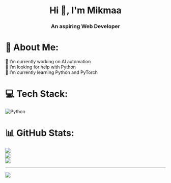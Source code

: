 <h1 align="center">Hi 👋, I'm Mikmaa</h1>
<h3 align="center">An aspiring Web Developer</h3>


# 💫 About Me: 
🔭 I’m currently working on AI automation<br>🤝 I’m looking for help with Python<br>🌱 I’m currently learning Python and PyTorch

# 💻 Tech Stack:
![Python](https://img.shields.io/badge/python-3670A0?style=for-the-badge&logo=python&logoColor=ffdd54)
# 📊 GitHub Stats:
![](https://github-readme-stats.vercel.app/api?username=mikmaa&theme=dark&hide_border=false&include_all_commits=false&count_private=false)<br/>
![](https://github-readme-streak-stats.herokuapp.com/?user=mikmaa&theme=dark&hide_border=false)<br/>
![](https://github-readme-stats.vercel.app/api/top-langs/?username=mikmaa&theme=dark&hide_border=false&include_all_commits=false&count_private=false&layout=compact)

---
[![](https://visitcount.itsvg.in/api?id=mikmaa&icon=0&color=0)](https://visitcount.itsvg.in)

<!-- Proudly created with GPRM ( https://gprm.itsvg.in ) -->
